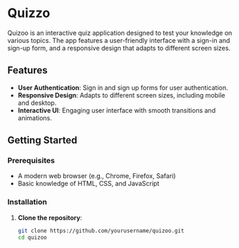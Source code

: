 # Quizzo

Quizoo is an interactive quiz application designed to test your knowledge on various topics. The app features a user-friendly interface with a sign-in and sign-up form, and a responsive design that adapts to different screen sizes.

## Features

- **User Authentication**: Sign in and sign up forms for user authentication.
- **Responsive Design**: Adapts to different screen sizes, including mobile and desktop.
- **Interactive UI**: Engaging user interface with smooth transitions and animations.

## Getting Started

### Prerequisites

- A modern web browser (e.g., Chrome, Firefox, Safari)
- Basic knowledge of HTML, CSS, and JavaScript

### Installation

1. **Clone the repository**:
   ```sh
   git clone https://github.com/yourusername/quizoo.git
   cd quizoo
